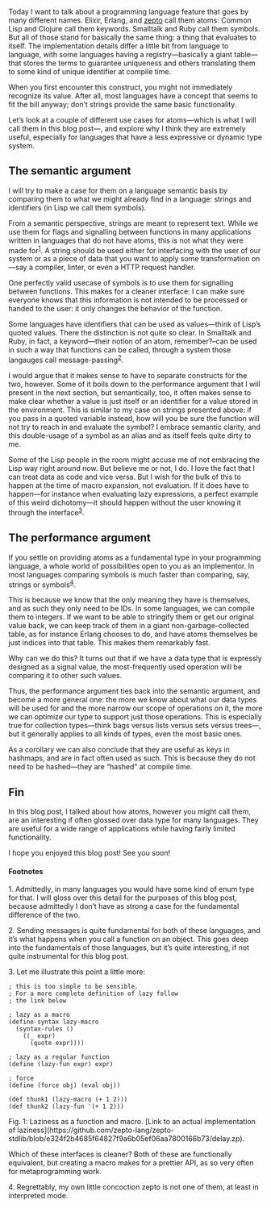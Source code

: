 Today I want to talk about a programming language feature that goes by many
different names. Elixir, Erlang, and [zepto](http://github.com/zepto-lang/zepto)
call them atoms. Common Lisp and Clojure call them keywords. Smalltalk and Ruby
call them symbols. But all of those stand for basically the same thing: a thing
that evaluates to itself. The implementation details differ a little bit from
language to language, with some languages having a registry—basically a giant
table—that stores the terms to guarantee uniqueness and others translating them
to some kind of unique identifier at compile time.

When you first encounter this construct, you might not immediately recognize its
value. After all, most languages have a concept that seems to fit the bill
anyway; don’t strings provide the same basic functionality.

Let’s look at a couple of different use cases for atoms—which is what I will
call them in this blog post—, and explore why I think they are extremely useful,
especially for languages that have a less expressive or dynamic type system.

## The semantic argument

I will try to make a case for them on a language semantic basis by comparing them
to what we might already find in a language: strings and identifiers (in Lisp we
call them symbols).

From a semantic perspective, strings are meant to represent text. While we use
them for flags and signalling between functions in many applications written in
languages that do not have atoms, this is not what they were made for<sup><a href="#1">1</a></sup>.
A string should be used either for interfacing with the user of our system or as
a piece of data that you want to apply some transformation on—say a compiler,
linter, or even a HTTP request handler.

One perfectly valid usecase of symbols is to use them for signalling between
functions. This makes for a cleaner interface: I can make sure everyone knows
that this information is not intended to be processed or handed to the user: it
only changes the behavior of the function.

Some languages have identifiers that can be used as values—think of Lisp’s
quoted values. There the distinction is not quite so clear. In Smalltalk and
Ruby, in fact, a keyword—their notion of an atom, remember?–can be used in such
a way that functions can be called, through a system those langauges call
message-passing<sup><a href="#2">2</a></sup>.

I would argue that it makes sense to have to separate constructs for the two,
however. Some of it boils down to the performance argument that I will present
in the next section, but semantically, too, it often makes sense to make clear
whether a value is just itself or an identifier for a value stored in the
environment. This is similar to my case on strings presented above: if you pass
in a quoted variable instead, how will you be sure the function will not try to
reach in and evaluate the symbol? I embrace semantic clarity, and this
double-usage of a symbol as an alias and as itself feels quite dirty to me.

Some of the Lisp people in the room might accuse me of not embracing the Lisp
way right around now. But believe me or not, I do. I love the fact that I can
treat data as code and vice versa. But I wish for the bulk of this to happen at
the time of macro expansion, not evaluation. If it does have to happen—for
instance when evaluating lazy expressions, a perfect example of this weird
dichotomy—it should happen without the user knowing it through the
interface<sup><a href="#3">3</a></sup>.

## The performance argument

If you settle on providing atoms as a fundamental type in your programming
language, a whole world of possibilities open to you as an implementor. In most
languages comparing symbols is much faster than comparing, say, strings or
symbols<sup><a href="#4">4</a></sup>.

This is because we know that the only meaning they have is themselves, and as
such they only need to be IDs. In some languages, we can compile them to
integers. If we want to be able to stringify them or get our original value
back, we can keep track of them in a giant non-garbage-collected table, as
for instance Erlang chooses to do, and have atoms themselves be just indices
into that table. This makes them remarkably fast.

Why can we do this? It turns out that if we have a data type that is expressly
designed as a signal value, the most-frequently used operation will be comparing
it to other such values.

Thus, the performance argument ties back into the semantic argument, and become
a more general one: the more we know about what our data types will be used for
and the more narrow our scope of operations on it, the more we can optimize our
type to support just those operations. This is especially true for collection
types—think bags versus lists versus sets versus trees—, but it generally
applies to all kinds of types, even the most basic ones.

As a corollary we can also conclude that they are useful as keys in hashmaps,
and are in fact often used as such. This is because they do not need to be
hashed—they are “hashed” at compile time.

## Fin

In this blog post, I talked about how atoms, however you might call them, are an
interesting if often glossed over data type for many languages. They are useful
for a wide range of applications while having fairly limited functionality.

I hope you enjoyed this blog post! See you soon!

#### Footnotes

<span id="1">1.</span> Admittedly, in many languages you would have some kind
                       of enum type for that. I will gloss over this detail for
                       the purposes of this blog post, because admittedly I
                       don’t have as strong a case for the fundamental
                       difference of the two.

<span id="2">2.</span> Sending messages is quite fundamental for both of these
                       languages, and it’s what happens when you call a function
                       on an object. This goes deep into the fundamentals of
                       those languages, but it’s quite interesting, if not quite
                       instrumental for this blog post.

<span id="3">3.</span> Let me illustrate this point a little more:

```
; this is too simple to be sensible.
; For a more complete definition of lazy follow
; the link below

; lazy as a macro
(define-syntax lazy-macro
  (syntax-rules ()
    ((_ expr)
      (quote expr))))

; lazy as a regular function
(define (lazy-fun expr) expr)

; force
(define (force obj) (eval obj))

(def thunk1 (lazy-macro (+ 1 2)))
(def thunk2 (lazy-fun '(+ 1 2)))
```
<div class="figure-label">
  Fig. 1: Laziness as a function and macro. [Link to an actual implementation
  of laziness](https://github.com/zepto-lang/zepto-stdlib/blob/e324f2b4685f64827f9a6b05ef06aa7800166b73/delay.zp).
</div>

Which of these interfaces is cleaner? Both of these are functionally equivalent,
but creating a macro makes for a prettier API, as so very often for
metaprogramming work.

<span id="4">4.</span> Regrettably, my own little concoction zepto is not one
                       of them, at least in interpreted mode.
